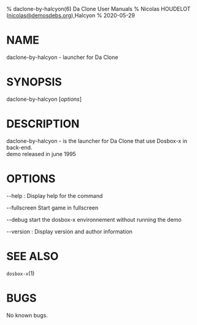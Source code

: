 % daclone-by-halcyon(6) Da Clone User Manuals
% Nicolas HOUDELOT (nicolas@demosdebs.org),Halcyon
% 2020-05-29

# NAME
daclone-by-halcyon - launcher for Da Clone

# SYNOPSIS
daclone-by-halcyon [*options*]

# DESCRIPTION
daclone-by-halcyon - is the launcher for Da Clone that use Dosbox-x in back-end.  
demo released in june 1995

# OPTIONS
\--help
:   Display help for the command

\--fullscreen
Start game in fullscreen

\--debug
start the dosbox-x environnement without running the demo


\--version
:   Display version and author information

# SEE ALSO
`dosbox-x`(1)

# BUGS
No known bugs.
